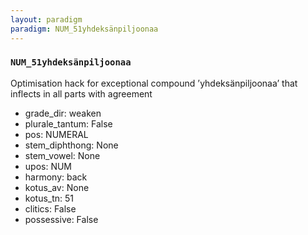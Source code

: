 ```yaml
---
layout: paradigm
paradigm: NUM_51yhdeksänpiljoonaa
---
```

### ` NUM_51yhdeksänpiljoonaa `

Optimisation hack for exceptional compound ’yhdeksänpiljoonaa’ that inflects in all parts with agreement
* grade_dir: weaken
* plurale_tantum: False
* pos: NUMERAL
* stem_diphthong: None
* stem_vowel: None
* upos: NUM
* harmony: back
* kotus_av: None
* kotus_tn: 51
* clitics: False
* possessive: False
